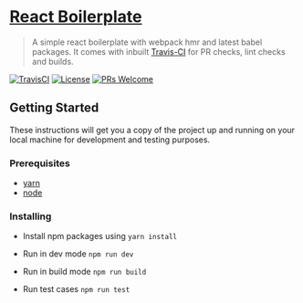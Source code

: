 # [React Boilerplate](http://react-simple-boilerplate.surge.sh/) 

> A simple react boilerplate with webpack hmr and latest babel packages. It comes with inbuilt [Travis-CI](https://travis-ci.org/) for PR checks, lint checks and builds.

[![TravisCI](https://img.shields.io/travis/udaypydi/react-simple-boilerplate)](https://travis-ci.org/github/udaypydi/react-simple-boilerplate/builds)
[![License](https://img.shields.io/github/license/udaypydi/react-simple-boilerplate)](https://github.com/udaypydi/react-simple-boilerplate/blob/master/LICENSE)
[![PRs Welcome](https://img.shields.io/badge/PRs-welcome-brightgreen.svg)](https://github.com/udaypydi/react-simple-boilerplate/blob/master/CONTRIBUTING.md)


## Getting Started
These instructions will get you a copy of the project up and running on your local machine for development and testing purposes.

### Prerequisites
* [yarn](https://classic.yarnpkg.com/en/docs/install/)
* [node](https://nodejs.org/en/download/) 


### Installing
- Install npm packages using `yarn install`

- Run in dev mode
    `npm run dev`

- Run in build mode
    `npm run build`
    
- Run test cases
    `npm run test`
